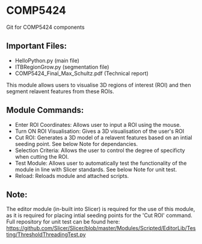 # COMP5424
Git for COMP5424 components

## Important Files:
  - HelloPython.py (main file)
  - ITBRegionGrow.py (segmentation file)
  - COMP5424_Final_Max_Schultz.pdf (Technical report)

This module allows users to visualise 3D regions of interest (ROI) and then segment relavent features from these ROIs.

## Module Commands:
  - Enter ROI Coordinates: Allows user to input a ROI using the mouse.
  - Turn ON ROI Visualisation: Gives a 3D visualisation of the user's ROI
  - Cut ROI: Generates a 3D model of a relavent features based on an intial seeding point. See below Note for dependancies.
  - Selection Criteria: Allows the user to control the degree of specificty when cutting the ROI.
  - Test Module: Allows user to automatically test the functionality of the module in line with Slicer standards. See below Note for unit test. 
  - Reload: Reloads module and attached scripts.
  
## Note: 
The editor module (in-built into Slicer) is required for the use of this module, as it is required for placing intial seeding points for the 'Cut ROI' command.
Full repository for unit test can be found here: https://github.com/Slicer/Slicer/blob/master/Modules/Scripted/EditorLib/Testing/ThresholdThreadingTest.py


